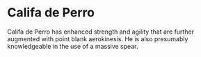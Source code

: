 # Califa de Perro
Califa de Perro has enhanced strength and agility that are further augmented with point blank aerokinesis. He is also presumably knowledgeable in the use of a massive spear.
